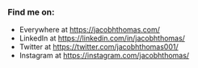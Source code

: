### Find me on:
- Everywhere at https://jacobhthomas.com/
- LinkedIn at https://linkedin.com/in/jacobhthomas/
- Twitter at https://twitter.com/jacobhthomas001/
- Instagram at https://instagram.com/jacobhthomas/

<!--
**X1Atomic/X1Atomic** is a ✨ _special_ ✨ repository because its `README.md` (this file) appears on your GitHub profile.

Here are some ideas to get you started:

- 🔭 I’m currently working on ...
- 🌱 I’m currently learning ...
- 👯 I’m looking to collaborate on ...
- 🤔 I’m looking for help with ...
- 💬 Ask me about ...
- 📫 How to reach me: ...
- 😄 Pronouns: ...
- ⚡ Fun fact: ...
-->
